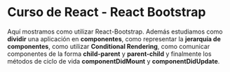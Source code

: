 # Curso de React - React Bootstrap

Aquí mostramos como utilizar React-Bootstrap. Además estudiamos como **dividir** una aplicación en **componentes**, como representar la **jerarquía de componentes**, como utilizar **Conditional Rendering**, como comunicar componentes de la forma **child-parent** y **parent-child** y finalmente los métodos de ciclo de vida **componentDidMount** y **componentDidUpdate**.
